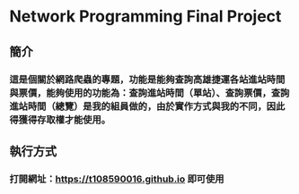 # Network Programming Final Project
## 簡介
### 這是個關於網路爬蟲的專題，功能是能夠查詢高雄捷運各站進站時間與票價，能夠使用的功能為：查詢進站時間（單站）、查詢票價，查詢進站時間（總覽）是我的組員做的，由於實作方式與我的不同，因此得獲得存取權才能使用。
## 執行方式
### 打開網址：https://t108590016.github.io 即可使用
